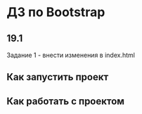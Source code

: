 # ДЗ по Bootstrap

## 19.1 

Задание 1 - внести изменения в index.html


## Как запустить проект



## Как работать с проектом


